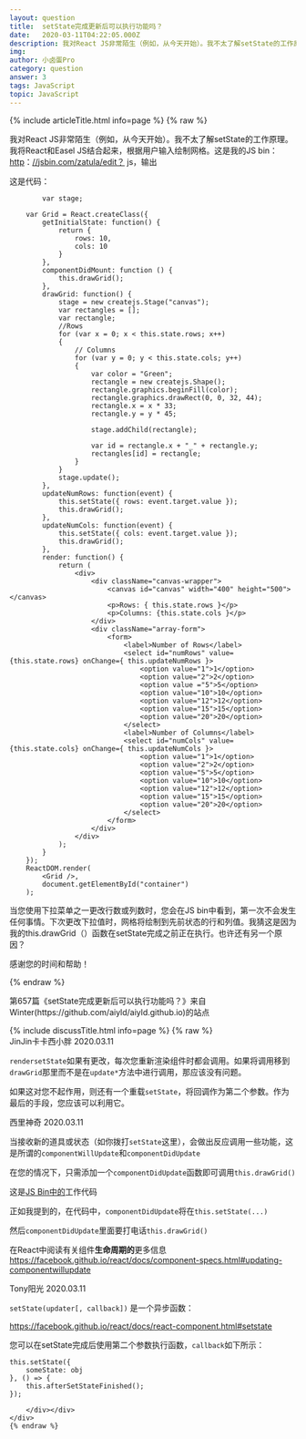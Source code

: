 ```yaml
---
layout: question
title:  setState完成更新后可以执行功能吗？
date:   2020-03-11T04:22:05.000Z
description: 我对React JS非常陌生（例如，从今天开始）。我不太了解setState的工作原理。我将React和Easel JS结合起来，根据用户输入绘制网格。这...
img: 
author: 小卤蛋Pro
category: question
answer: 3
tags: JavaScript
topic: JavaScript
---
```

<div class="article-root">
  <div class="article">
    {% include articleTitle.html info=page %}
    {% raw %}
    <div class="article-content"><p><font style="vertical-align: inherit;"><font style="vertical-align: inherit;">我对React JS非常陌生（例如，从今天开始）。</font><font style="vertical-align: inherit;">我不太了解setState的工作原理。</font><font style="vertical-align: inherit;">我将React和Easel JS结合起来，根据用户输入绘制网格。</font><font style="vertical-align: inherit;">这是我的JS bin：</font><a href="http://jsbin.com/zatula/edit?js,output" rel="noreferrer"><font style="vertical-align: inherit;">http</font></a><font style="vertical-align: inherit;">：</font><a href="http://jsbin.com/zatula/edit?js,output" rel="noreferrer"><font style="vertical-align: inherit;">//jsbin.com/zatula/edit？</font></a><font style="vertical-align: inherit;"> js，输出
</font></font><a href="http://jsbin.com/zatula/edit?js,output" rel="noreferrer"><font style="vertical-align: inherit;"></font></a></p>

<p><font style="vertical-align: inherit;"><font style="vertical-align: inherit;">这是代码：</font></font></p>

<pre><code>        var stage;<font></font>
<font></font>
    var Grid = React.createClass({<font></font>
        getInitialState: function() {<font></font>
            return {<font></font>
                rows: 10,<font></font>
                cols: 10<font></font>
            }<font></font>
        },<font></font>
        componentDidMount: function () {<font></font>
            this.drawGrid();<font></font>
        },<font></font>
        drawGrid: function() {<font></font>
            stage = new createjs.Stage("canvas");<font></font>
            var rectangles = [];<font></font>
            var rectangle;<font></font>
            //Rows<font></font>
            for (var x = 0; x &lt; this.state.rows; x++)<font></font>
            {<font></font>
                // Columns<font></font>
                for (var y = 0; y &lt; this.state.cols; y++)<font></font>
                {<font></font>
                    var color = "Green";<font></font>
                    rectangle = new createjs.Shape();<font></font>
                    rectangle.graphics.beginFill(color);<font></font>
                    rectangle.graphics.drawRect(0, 0, 32, 44);<font></font>
                    rectangle.x = x * 33;<font></font>
                    rectangle.y = y * 45;<font></font>
<font></font>
                    stage.addChild(rectangle);<font></font>
<font></font>
                    var id = rectangle.x + "_" + rectangle.y;<font></font>
                    rectangles[id] = rectangle;<font></font>
                }<font></font>
            }<font></font>
            stage.update();<font></font>
        },<font></font>
        updateNumRows: function(event) {<font></font>
            this.setState({ rows: event.target.value });<font></font>
            this.drawGrid();<font></font>
        },<font></font>
        updateNumCols: function(event) {<font></font>
            this.setState({ cols: event.target.value });<font></font>
            this.drawGrid();<font></font>
        },<font></font>
        render: function() {<font></font>
            return (<font></font>
                &lt;div&gt;<font></font>
                    &lt;div className="canvas-wrapper"&gt;<font></font>
                        &lt;canvas id="canvas" width="400" height="500"&gt;&lt;/canvas&gt;<font></font>
                        &lt;p&gt;Rows: { this.state.rows }&lt;/p&gt;<font></font>
                        &lt;p&gt;Columns: {this.state.cols }&lt;/p&gt;<font></font>
                    &lt;/div&gt;<font></font>
                    &lt;div className="array-form"&gt;<font></font>
                        &lt;form&gt;<font></font>
                            &lt;label&gt;Number of Rows&lt;/label&gt;<font></font>
                            &lt;select id="numRows" value={this.state.rows} onChange={ this.updateNumRows }&gt;<font></font>
                                &lt;option value="1"&gt;1&lt;/option&gt;<font></font>
                                &lt;option value="2"&gt;2&lt;/option&gt;<font></font>
                                &lt;option value ="5"&gt;5&lt;/option&gt;<font></font>
                                &lt;option value="10"&gt;10&lt;/option&gt;<font></font>
                                &lt;option value="12"&gt;12&lt;/option&gt;<font></font>
                                &lt;option value="15"&gt;15&lt;/option&gt;<font></font>
                                &lt;option value="20"&gt;20&lt;/option&gt;<font></font>
                            &lt;/select&gt;<font></font>
                            &lt;label&gt;Number of Columns&lt;/label&gt;<font></font>
                            &lt;select id="numCols" value={this.state.cols} onChange={ this.updateNumCols }&gt;<font></font>
                                &lt;option value="1"&gt;1&lt;/option&gt;<font></font>
                                &lt;option value="2"&gt;2&lt;/option&gt;<font></font>
                                &lt;option value="5"&gt;5&lt;/option&gt;<font></font>
                                &lt;option value="10"&gt;10&lt;/option&gt;<font></font>
                                &lt;option value="12"&gt;12&lt;/option&gt;<font></font>
                                &lt;option value="15"&gt;15&lt;/option&gt;<font></font>
                                &lt;option value="20"&gt;20&lt;/option&gt;<font></font>
                            &lt;/select&gt;<font></font>
                        &lt;/form&gt;<font></font>
                    &lt;/div&gt;    <font></font>
                &lt;/div&gt;<font></font>
            );<font></font>
        }<font></font>
    });<font></font>
    ReactDOM.render(<font></font>
        &lt;Grid /&gt;,<font></font>
        document.getElementById("container")<font></font>
    );<font></font>
</code></pre>

<p><font style="vertical-align: inherit;"><font style="vertical-align: inherit;">当您使用下拉菜单之一更改行数或列数时，您会在JS bin中看到，第一次不会发生任何事情。</font><font style="vertical-align: inherit;">下次更改下拉值时，网格将绘制到先前状态的行和列值。</font><font style="vertical-align: inherit;">我猜这是因为我的this.drawGrid（）函数在setState完成之前正在执行。</font><font style="vertical-align: inherit;">也许还有另一个原因？</font></font></p>

<p><font style="vertical-align: inherit;"><font style="vertical-align: inherit;">感谢您的时间和帮助！</font></font></p></div>
    {% endraw %}
  </div>
  <p class="winter_mark">第657篇《setState完成更新后可以执行功能吗？》来自Winter(https://github.com/aiyld/aiyld.github.io)的站点</p>
  <div class="discuss-wrapper">
    {% include discussTitle.html info=page %}
    {% raw %}
    <div class="discuss-list">
    <div class="discuss-item">
        <div class="discuss-parent">
          <div class="discuss-meta">
            <span class="discuss-user">JinJin卡卡西小胖</span>
            <span class="discuss-time">2020.03.11</span>
          </div>
          <div class="discuss-comment"><p><code>render</code><font style="vertical-align: inherit;"></font><code>setState</code><font style="vertical-align: inherit;"><font style="vertical-align: inherit;">如果有更改，</font><font style="vertical-align: inherit;">每次您</font><font style="vertical-align: inherit;">重新渲染组件</font><font style="vertical-align: inherit;">时都会调用</font><font style="vertical-align: inherit;">。</font><font style="vertical-align: inherit;">如果将调用移到</font></font><code>drawGrid</code><font style="vertical-align: inherit;"><font style="vertical-align: inherit;">那里而不是在</font></font><code>update*</code><font style="vertical-align: inherit;"><font style="vertical-align: inherit;">方法中进行</font><font style="vertical-align: inherit;">调用，那</font><font style="vertical-align: inherit;">应该没有问题。</font></font></p>

<p><font style="vertical-align: inherit;"><font style="vertical-align: inherit;">如果这对您不起作用，则还有一个重载</font></font><code>setState</code><font style="vertical-align: inherit;"><font style="vertical-align: inherit;">，将回调作为第二个参数。</font><font style="vertical-align: inherit;">作为最后的手段，您应该可以利用它。</font></font></p></div>
        </div></div><div class="discuss-item">
        <div class="discuss-parent">
          <div class="discuss-meta">
            <span class="discuss-user">西里神奇</span>
            <span class="discuss-time">2020.03.11</span>
          </div>
          <div class="discuss-comment"><p><font style="vertical-align: inherit;"><font style="vertical-align: inherit;">当接收新的道具或状态（如你拨打</font></font><code>setState</code><font style="vertical-align: inherit;"><font style="vertical-align: inherit;">这里），会做出反应调用一些功能，这是所谓的</font></font><code>componentWillUpdate</code><font style="vertical-align: inherit;"><font style="vertical-align: inherit;">和</font></font><code>componentDidUpdate</code></p>

<p><font style="vertical-align: inherit;"><font style="vertical-align: inherit;">在您的情况下，只需添加一个</font></font><code>componentDidUpdate</code><font style="vertical-align: inherit;"><font style="vertical-align: inherit;">函数即可调用</font></font><code>this.drawGrid()</code></p>

<p><font style="vertical-align: inherit;"><font style="vertical-align: inherit;">这是</font><a href="http://jsbin.com/setofirenu/edit?html,js,output" rel="noreferrer"><font style="vertical-align: inherit;">JS Bin中的</font></a><font style="vertical-align: inherit;">工作代码</font></font><a href="http://jsbin.com/setofirenu/edit?html,js,output" rel="noreferrer"><font style="vertical-align: inherit;"></font></a></p>

<p><font style="vertical-align: inherit;"><font style="vertical-align: inherit;">正如我提到的，在代码中，</font></font><code>componentDidUpdate</code><font style="vertical-align: inherit;"><font style="vertical-align: inherit;">将在</font></font><code>this.setState(...)</code></p>

<p><font style="vertical-align: inherit;"><font style="vertical-align: inherit;">然后</font></font><code>componentDidUpdate</code><font style="vertical-align: inherit;"><font style="vertical-align: inherit;">里面要打电话</font></font><code>this.drawGrid()</code></p>

<p><font style="vertical-align: inherit;"><font style="vertical-align: inherit;">在React中</font><font style="vertical-align: inherit;">阅读有关组件</font></font><strong><font style="vertical-align: inherit;"><font style="vertical-align: inherit;">生命周期的</font></font></strong><font style="vertical-align: inherit;"><font style="vertical-align: inherit;">更多信息</font></font><a href="https://facebook.github.io/react/docs/component-specs.html#updating-componentwillupdate" rel="noreferrer"><font style="vertical-align: inherit;"><font style="vertical-align: inherit;">https://facebook.github.io/react/docs/component-specs.html#updating-componentwillupdate</font></font></a></p></div>
        </div></div><div class="discuss-item">
        <div class="discuss-parent">
          <div class="discuss-meta">
            <span class="discuss-user">Tony阳光</span>
            <span class="discuss-time">2020.03.11</span>
          </div>
          <div class="discuss-comment"><p><code>setState(updater[, callback])</code><font style="vertical-align: inherit;"><font style="vertical-align: inherit;"> 是一个异步函数：</font></font></p>

<p><a href="https://facebook.github.io/react/docs/react-component.html#setstate" rel="noreferrer"><font style="vertical-align: inherit;"><font style="vertical-align: inherit;">https://facebook.github.io/react/docs/react-component.html#setstate</font></font></a></p>

<p><font style="vertical-align: inherit;"><font style="vertical-align: inherit;">您可以在setState完成后使用第二个参数执行函数，</font></font><code>callback</code><font style="vertical-align: inherit;"><font style="vertical-align: inherit;">如下所示：</font></font></p>

<pre><code>this.setState({<font></font>
    someState: obj<font></font>
}, () =&gt; {<font></font>
    this.afterSetStateFinished();<font></font>
});<font></font>
</code></pre></div>
        </div></div>
    </div>
    {% endraw %}
  </div>
<div>
